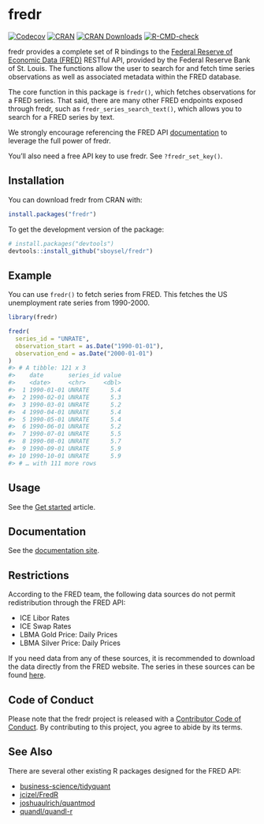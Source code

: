 
<!-- README.md is generated from README.Rmd. Please edit that file -->

# fredr

<!-- badges: start -->

[![Codecov](https://img.shields.io/codecov/c/github/sboysel/fredr/master.svg)](https://codecov.io/github/sboysel/fredr)
[![CRAN](https://img.shields.io/cran/v/fredr.svg)](https://cran.r-project.org/package=fredr)
[![CRAN
Downloads](https://cranlogs.r-pkg.org/badges/fredr)](https://cran.r-project.org/package=fredr)
[![R-CMD-check](https://github.com/sboysel/fredr/workflows/R-CMD-check/badge.svg)](https://github.com/sboysel/fredr/actions)
<!-- badges: end -->

fredr provides a complete set of R bindings to the [Federal Reserve of
Economic Data (FRED)](https://fred.stlouisfed.org/) RESTful API,
provided by the Federal Reserve Bank of St. Louis. The functions allow
the user to search for and fetch time series observations as well as
associated metadata within the FRED database.

The core function in this package is `fredr()`, which fetches
observations for a FRED series. That said, there are many other FRED
endpoints exposed through fredr, such as `fredr_series_search_text()`,
which allows you to search for a FRED series by text.

We strongly encourage referencing the FRED API
[documentation](https://fred.stlouisfed.org/docs/api/fred/) to
leverage the full power of fredr.

You’ll also need a free API key to use fredr. See `?fredr_set_key()`.

## Installation

You can download fredr from CRAN with:

``` r
install.packages("fredr")
```

To get the development version of the package:

``` r
# install.packages("devtools")
devtools::install_github("sboysel/fredr")
```

## Example

You can use `fredr()` to fetch series from FRED. This fetches the US
unemployment rate series from 1990-2000.

``` r
library(fredr)

fredr(
  series_id = "UNRATE",
  observation_start = as.Date("1990-01-01"),
  observation_end = as.Date("2000-01-01")
)
#> # A tibble: 121 x 3
#>    date       series_id value
#>    <date>     <chr>     <dbl>
#>  1 1990-01-01 UNRATE      5.4
#>  2 1990-02-01 UNRATE      5.3
#>  3 1990-03-01 UNRATE      5.2
#>  4 1990-04-01 UNRATE      5.4
#>  5 1990-05-01 UNRATE      5.4
#>  6 1990-06-01 UNRATE      5.2
#>  7 1990-07-01 UNRATE      5.5
#>  8 1990-08-01 UNRATE      5.7
#>  9 1990-09-01 UNRATE      5.9
#> 10 1990-10-01 UNRATE      5.9
#> # … with 111 more rows
```

## Usage

See the [Get
started](http://sboysel.github.io/fredr/articles/fredr.html) article.

## Documentation

See the [documentation site](http://sboysel.github.io/fredr/).

## Restrictions

According to the FRED team, the following data sources do not permit
redistribution through the FRED API:

-   ICE Libor Rates
-   ICE Swap Rates
-   LBMA Gold Price: Daily Prices
-   LBMA Silver Price: Daily Prices

If you need data from any of these sources, it is recommended to
download the data directly from the FRED website. The series in these
sources can be found [here](https://fred.stlouisfed.org/source?soid=62).

## Code of Conduct

Please note that the fredr project is released with a [Contributor Code
of Conduct](http://sboysel.github.io/fredr/CODE_OF_CONDUCT.html). By
contributing to this project, you agree to abide by its terms.

## See Also

There are several other existing R packages designed for the FRED API:

-   [business-science/tidyquant](https://github.com/business-science/tidyquant)
-   [jcizel/FredR](https://github.com/jcizel/FredR)
-   [joshuaulrich/quantmod](https://github.com/joshuaulrich/quantmod)
-   [quandl/quandl-r](https://github.com/quandl/quandl-r)
